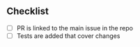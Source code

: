 <!-- Always provide a short description -->

## Checklist

- [ ] PR is linked to the main issue in the repo
- [ ] Tests are added that cover changes
